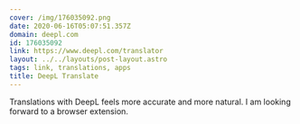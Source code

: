 ```yaml
---
cover: /img/176035092.png
date: 2020-06-16T05:07:51.357Z
domain: deepl.com
id: 176035092
link: https://www.deepl.com/translator
layout: ../../layouts/post-layout.astro
tags: link, translations, apps
title: DeepL Translate
---
```


Translations with DeepL feels more accurate and more natural. I am looking forward to a browser extension.
